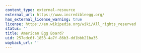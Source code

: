 ```yaml
---
content_type: external-resource
external_url: https://www.incredibleegg.org/
has_external_license_warning: true
license: https://en.wikipedia.org/wiki/All_rights_reserved
status: ''
title: American Egg Board?
uid: 257edc6f-1853-4a7f-86b3-dd1bbb21ba35
wayback_url: ''
---
```

